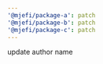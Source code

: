 ```yaml
---
'@mjefi/package-a': patch
'@mjefi/package-b': patch
'@mjefi/package-c': patch
---
```


update author name
